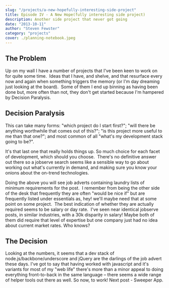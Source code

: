 ```yaml
---
slug: "/projects/a-new-hopefully-interesting-side-project"
title: Episode IV - A New Hope(fully interesting side project)
description: Another side project that never got going
date: "2013-10-11"
author: "Steven Fewster"
category: "projects"
cover: ./planning-notebook.jpeg
---
```


## The Problem

Up on my wall I have a number of projects that I've been keen to work on for quite some time.  Ideas that I have, and shelve, and that resurface every now and again when something triggers the memory (or I'm day dreaming just looking at the board).  Some of them I end up binning as having been done but, more often than not, they don't get started because I'm hampered by Decision Paralysis.

## Decision Paralysis

This can take many forms: "which project do I start first?"; "will there be anything worthwhile that comes out of this?"; "is this project more useful to me than that one?"; and most common of all "what's my development stack going to be?".

It's that last one that really holds things up. So much choice for each facet of development, which should you choose.  There's no definitive answer out there so a jobserve search seems like a sensible way to go about working out what's currently in demand, and making sure you know your onions about the on-trend technologies.

Doing the above you will see job adverts containing laundry lists of minimum requirements for the post.  I remember from being the other side of the desk that frequently they are often "would be nice if" but are frequently listed under essentials as, hey! we'll maybe need that at some point on some project.  The best indication of whether they are actually required seems to be salary or day rate.  I've seen near identical jobserve posts, in similar industries, with a 30k disparity in salary! Maybe both of them did require that level of expertise but one company just had no idea about current market rates. Who knows?

## The Decision

Looking at the numbers, it seems that a dev stack of node.js/backbone/underscore and jQuery are the darlings of the job advert these days. I've got to say that having worked with javascript and it's variants for most of my "web life" there's more than a minor appeal to doing everything front-to-back in the same language &#8211; there seems a wide range of helper tools out there as well. So now, to work!
Next post - Sweeper App.
